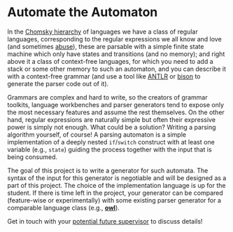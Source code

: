 # Automate the Automaton

In the [Chomsky hierarchy](https://youtu.be/_Wq_bt_2pe4) of languages we have a class of regular languages, corresponding to the regular expressions we all know and love (and sometimes [abuse](http://www.ex-parrot.com/~pdw/Mail-RFC822-Address.html)), these are parsable with a simple finite state machine which only have states and transitions (and no memory); and right above it a class of context-free languages, for which you need to add a stack or some other memory to such an automaton, and you can describe it with a context-free grammar (and use a tool like [ANTLR](https://www.antlr.org/) or [bison](https://tomassetti.me/why-you-should-not-use-flex-yacc-and-bison/) to generate the parser code out of it).

Grammars are complex and hard to write, so the creators of grammar toolkits, language workbenches and parser generators tend to expose only the most necessary features and assume the rest themselves. On the other hand, regular expressions are naturally simple but often their expressive power is simply not enough. What could be a solution? Writing a parsing algorithm yourself, of course! A parsing automaton is a simple implementation of a deeply nested `if`/`switch` construct with at least one variable (e.g., `state`) guiding the process together with the input that is being consumed.

The goal of this project is to write a generator for such automata. The syntax of the input for this generator is negotiable and will be designed as a part of this project. The choice of the implementation language is up for the student. If there is time left in the project, your generator can be compared (feature-wise or experimentally) with some existing parser generator for a comparable language class (e.g., [**owl**](https://github.com/ianh/owl)).

Get in touch with your [potential future supervisor](mailto:v.zaytsev@utwente.nl) to discuss details!
